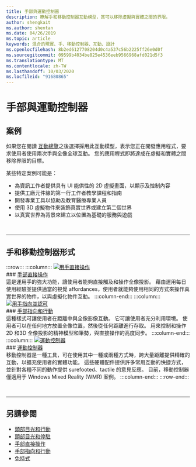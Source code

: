 ```yaml
---
title: 手部與運動控制器
description: 瞭解手和移動控制器互動模型，其可以移除虛擬與實體之間的界限。
author: shengkait
ms.author: shentan
ms.date: 04/26/2019
ms.topic: article
keywords: 混合的現實、手、移動控制器、互動、設計
ms.openlocfilehash: 8b2ed6127708204d0c4a537c56b2225ff26e0d0f
ms.sourcegitcommit: 09599b4034be825e4536eeb9566968afd021d5f3
ms.translationtype: MT
ms.contentlocale: zh-TW
ms.lasthandoff: 10/03/2020
ms.locfileid: "91680865"
---
```

# <a name="hands-and-motion-controllers"></a>手部與運動控制器
## <a name="scenarios"></a>案例
如果您在閱讀 [互動總覽](interaction-fundamentals.md)之後選擇採用此互動模型，表示您正在開發應用程式，要求使用者使用兩次手與全像全球互動。 您的應用程式即將達成在虛擬和實體之間移除界限的目標。

某些特定案例可能是：
* 為資訊工作者提供具有 UI 能供性的 2D 虛擬畫面，以顯示及控制內容
* 提供工廠元件線的第一行工作者教學課程和指南
* 開發專業工具以協助及教育醫療專業人員  
* 使用 3D 虛擬物件來裝飾真實世界或建立第二個世界 
* 以真實世界為背景來建立以位置為基礎的服務與遊戲

<br>

---

## <a name="hands-and-motion-controllers-modalities"></a>手和移動控制器形式

:::row:::
    :::column:::
       [![用手直接操作](images/hands-and-controllers-direct-manipulation.jpg)](direct-manipulation.md)<br>
       ### <a name="direct-manipulation-with-handsbr"></a>[手部直接操作](direct-manipulation.md)<br>
       這是運用手的強大功能，讓使用者能夠直接觸及和操作全像投影。 藉由運用每日使用經驗並提供適當的視覺 affordances，使用者就能夠使用相同的方式來操作真實世界的物件，以與虛擬化物件互動。
    :::column-end:::
    :::column:::
       [![用手指向並認可](images/hands-and-controllers-point-and-commit.jpg)](point-and-commit.md)<br>
        ### <a name="point-and-commit-with-handsbr"></a>[手部指向和行動](point-and-commit.md)<br>
        這種樣式可讓使用者在距離中與全像影像互動。 它可讓使用者充分利用環境。 使用者可以在任何地方放置全像位置，然後從任何距離進行存取。 用來控制和操作2D 和3D 全像投影的精神模型和筆勢，與直接操作的高度同步。
    :::column-end:::
    :::column:::
       [![運動控制器](images/hands-and-controllers-motion-controllers.jpg)](motion-controllers.md)<br>
       ### <a name="motion-controllersbr"></a>[運動控制器](motion-controllers.md)<br>
       移動控制器是一種工具，可在使用其中一種或兩種方式時，跨大量距離提供精確的互動，以擴充使用者的實體功能。 這些硬體配件提供許多常用互動的快捷方式，並針對各種不同的動作提供 surefooted、tactile 的意見反應。 目前，移動控制器僅適用于 Windows Mixed Reality (WMR) 案例。 
    :::column-end:::
:::row-end:::

<br>

---

## <a name="see-also"></a>另請參閱
* [頭部目光和行動](gaze-and-commit.md)
* [頭部目光和停駐](gaze-and-dwell.md)
* [手部直接操作](direct-manipulation.md)
* [手部指向和行動](point-and-commit.md)
* [免持式](hands-free.md)
